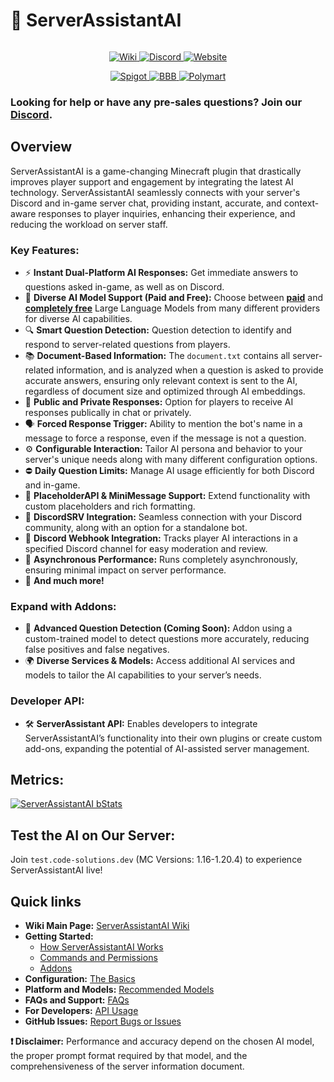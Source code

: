 
# 🤖 ServerAssistantAI

<div data-full-width="false">

<figure><img src="https://code-solutions.dev/assets/images/saai_heading.png" alt=""><figcaption></figcaption></figure>

</div>

<p align="center">
  <a href="https://wiki.code-solutions.dev/serverassistantai">
    <img src="https://code-solutions.dev/assets/images/wiki-button.png" alt="Wiki">
  </a>
  <a href="https://code-solutions.dev/discord">
    <img src="https://code-solutions.dev/assets/images/discord-button.png" alt="Discord">
  </a>
  <a href="https://code-solutions.dev">
    <img src="https://code-solutions.dev/assets/images/website-button.png" alt="Website">
  </a>
</p>
<p align="center">
  <a href="https://spigotmc.org/resources/">
    <img src="https://code-solutions.dev/assets/images/spigot-soon.png" alt="Spigot">
  </a>
  <a href="https://builtbybit.com/resources/">
    <img src="https://code-solutions.dev/assets/images/bbb-soon.png" alt="BBB">
  </a>
  <a href="https://polymart.org/resources">
    <img src="https://code-solutions.dev/assets/images/polymart-soon.png" alt="Polymart">
  </a>
</p>

### Looking for help or have any pre-sales questions? Join our [Discord](https://code-solutions.dev/discord).

## Overview

ServerAssistantAI is a game-changing Minecraft plugin that drastically improves player support and engagement by integrating the latest AI technology. ServerAssistantAI seamlessly connects with your server's Discord and in-game server chat, providing instant, accurate, and context-aware responses to player inquiries, enhancing their experience, and reducing the workload on server staff.

### **Key Features:**

* ⚡️ **Instant Dual-Platform AI Responses:** Get immediate answers to questions asked in-game, as well as on Discord.
* 🤖 **Diverse AI Model Support (Paid and Free):** Choose between [**paid**](https://wiki.code-solutions.dev/serverassistantai/platform-and-models/paid-models-pricing) and [**completely free**](https://wiki.code-solutions.dev/serverassistantai/platform-and-models/free-models) Large Language Models from many different providers for diverse AI capabilities.
* 🔍 **Smart Question Detection:** Question detection to identify and respond to server-related questions from players.
* 📚 **Document-Based Information:** The `document.txt` contains all server-related information, and is analyzed when a question is asked to provide accurate answers, ensuring only relevant context is sent to the AI, regardless of document size and optimized through AI embeddings.
* 👥 **Public and Private Responses:** Option for players to receive AI responses publically in chat or privately.
* 🗣 **Forced Response Trigger:** Ability to mention the bot's name in a message to force a response, even if the message is not a question.
* ⚙️ **Configurable Interaction:** Tailor AI persona and behavior to your server's unique needs along with many different configuration options.
* ⛔️ **Daily Question Limits:** Manage AI usage efficiently for both Discord and in-game.
* 🔧 **PlaceholderAPI & MiniMessage Support:** Extend functionality with custom placeholders and rich formatting.
* 🤝 **DiscordSRV Integration:** Seamless connection with your Discord community, along with an option for a standalone bot.
* 🔔 **Discord Webhook Integration:** Tracks player AI interactions in a specified Discord channel for easy moderation and review.
* 🚀 **Asynchronous Performance:** Runs completely asynchronously, ensuring minimal impact on server performance.
* 🎉 **And much more!**

### **Expand with Addons:**

* 🧠 **Advanced Question Detection (Coming Soon):** Addon using a custom-trained model to detect questions more accurately, reducing false positives and false negatives.
* 🌍 **Diverse Services & Models:** Access additional AI services and models to tailor the AI capabilities to your server’s needs.

### **Developer API:**

* 🛠️ **ServerAssistant API:** Enables developers to integrate ServerAssistantAI’s functionality into their own plugins or create custom add-ons, expanding the potential of AI-assisted server management.

## **Metrics:**
[![ServerAssistantAI bStats](https://bstats.org/signatures/bukkit/ServerAssistantAI.svg)](https://bstats.org/plugin/bukkit/ServerAssistantAI/21469)


## **Test the AI on Our Server:**
Join `test.code-solutions.dev` (MC Versions: 1.16-1.20.4) to experience ServerAssistantAI live!

## Quick links

- **Wiki Main Page:** [ServerAssistantAI Wiki](https://wiki.code-solutions.dev/serverassistantai)
- **Getting Started:**
  - [How ServerAssistantAI Works](https://wiki.code-solutions.dev/serverassistantai/getting-started/how-serverassistantai-works)
  - [Commands and Permissions](https://wiki.code-solutions.dev/serverassistantai/getting-started/commands-and-permissions)
  - [Addons](https://wiki.code-solutions.dev/serverassistantai/getting-started/addons)
- **Configuration:** [The Basics](https://wiki.code-solutions.dev/serverassistantai/configuration/the-basics)
- **Platform and Models:** [Recommended Models](https://wiki.code-solutions.dev/serverassistantai/platform-and-models/recommended-models)
- **FAQs and Support:** [FAQs](https://wiki.code-solutions.dev/serverassistantai/faqs-and-support/faqs)
- **For Developers:** [API Usage](https://wiki.code-solutions.dev/serverassistantai/developers/api-usage)
- **GitHub Issues:** [Report Bugs or Issues](https://github.com/CodeSolutionsDev/ServerAssistantAI/issues)

**❗ Disclaimer:** Performance and accuracy depend on the chosen AI model, the proper prompt format required by that model, and the comprehensiveness of the server information document.
